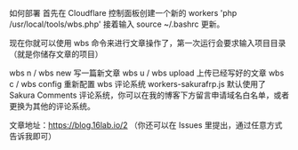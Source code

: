 如何部署
首先在 Cloudflare 控制面板创建一个新的 workers
'php /usr/local/tools/wbs.php'
接着输入 source ~/.bashrc 更新。

现在你就可以使用 wbs 命令来进行文章操作了，第一次运行会要求输入项目目录（就是你储存文章的项目）

wbs n / wbs new 写一篇新文章
wbs u / wbs upload 上传已经写好的文章
wbs c / wbs config 重新配置 wbs
评论系统
workers-sakurafrp.js 默认使用了 Sakura Comments 评论系统，你可以在我的博客下方留言申请域名白名单，或者更换为其他的评论系统。

文章地址：https://blog.16lab.io/2 （你还可以在 Issues 里提出，通过任意方式告诉我即可）
